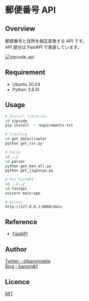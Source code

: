 # 郵便番号 API

## Overview

郵便番号と住所を相互変換する API です。  
API 部分は FastAPI で実装しています。

![zipcode_api](https://user-images.githubusercontent.com/38820722/196036226-47501943-b8d1-44e6-af8d-c6cc4fd3a40c.png)

## Requirement

- Ubuntu 20.04
- Python 3.8.10

## Usage

```bash
# Install libraries
cd zipcode
pip install -r requirements.txt

# Crawling
cd get_data/crawler
python get_csv.py

# Parse
cd ../
cd parser
python get_ken_all.py
python get_jigyosyo.py

# Run FastAPI
cd ../../
cd fastapi
uvicorn main:app

# Access
http://127.0.0.1:8000/docs
```

## Reference

- [FastAPI](https://fastapi.tiangolo.com/)

## Author

[Twitter - @barorinable](https://twitter.com/barorinable)  
[Blog - barorin&?](https://barorin-to.com)

## Licence

[MIT](https://github.com/barorin/fir_watcher/blob/master/LICENSE)
